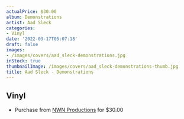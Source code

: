 ```yaml
---
actualPrice: $30.00
album: Demonstrations
artist: Aad Sleck
categories:
- Vinyl
date: '2022-03-17T05:07:18'
draft: false
images:
- /images/covers/aad_sleck-demonstrations.jpg
inStock: true
thumbnailImage: /images/covers/aad_sleck-demonstrations-thumb.jpg
title: Aad Sleck - Demonstrations
---
```


## Vinyl
* Purchase from [NWN Productions](http://shop.nwnprod.com/index.php?route=product/product&path=75&product_id=21591&sort=pd.name&order=ASC) for $30.00
